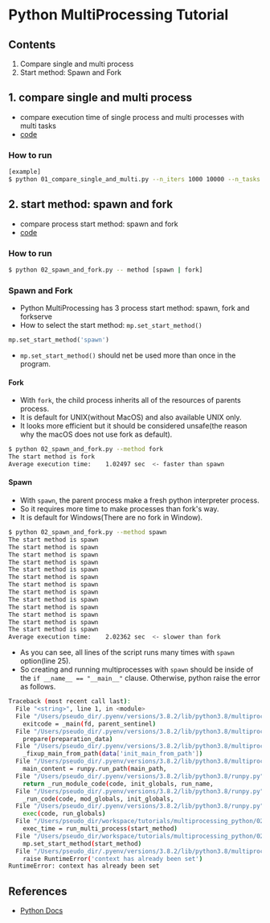 # Python MultiProcessing Tutorial

## Contents

1. Compare single and multi process
1. Start method: Spawn and Fork 

## 1. compare single and multi process

- compare execution time of single process and multi processes with multi tasks
- [code](./01_compare_single_and_multi.py)

### How to run

```bash
[example]
$ python 01_compare_single_and_multi.py --n_iters 1000 10000 --n_tasks 1 2 3 4
```

## 2. start method: spawn and fork

- compare process start method: spawn and fork
- [code](./02_spawn_and_fork.py)


### How to run

```bash
$ python 02_spawn_and_fork.py -- method [spawn | fork]
```

### Spawn and Fork

- Python MultiProcessing has 3 process start method: spawn, fork and forkserve
- How to select the start method: `mp.set_start_method()`

```python
mp.set_start_method('spawn')
```

- `mp.set_start_method()` should net be used more than once in the program.

#### Fork

- With `fork`, the child process inherits all of the resources of parents process.
- It is default for UNIX(without MacOS) and also available UNIX only.
- It looks more efficient but it should be considered unsafe(the reason why the macOS does not use fork as default).

```bash
$ python 02_spawn_and_fork.py --method fork
The start method is fork
Average execution time:    1.02497 sec  <- faster than spawn
```

#### Spawn
- With `spawn`, the parent process make a fresh python interpreter process.
- So it requires more time to make processes than fork's way.
- It is default for Windows(There are no fork in Window).

```bash
$ python 02_spawn_and_fork.py --method spawn
The start method is spawn
The start method is spawn
The start method is spawn
The start method is spawn
The start method is spawn
The start method is spawn
The start method is spawn
The start method is spawn
The start method is spawn
The start method is spawn
The start method is spawn
The start method is spawn
The start method is spawn
Average execution time:    2.02362 sec  <- slower than fork
```

- As you can see, all lines of the script runs many times with `spawn` option(line 25).
- So creating and running multiprocesses with `spawn` should be inside of the `if __name__ == "__main__"` clause. Otherwise, python raise the error as follows.

```bash
Traceback (most recent call last):
  File "<string>", line 1, in <module>
  File "/Users/pseudo_dir/.pyenv/versions/3.8.2/lib/python3.8/multiprocessing/spawn.py", line 116, in spawn_main
    exitcode = _main(fd, parent_sentinel)
  File "/Users/pseudo_dir/.pyenv/versions/3.8.2/lib/python3.8/multiprocessing/spawn.py", line 125, in _main
    prepare(preparation_data)
  File "/Users/pseudo_dir/.pyenv/versions/3.8.2/lib/python3.8/multiprocessing/spawn.py", line 236, in prepare
    _fixup_main_from_path(data['init_main_from_path'])
  File "/Users/pseudo_dir/.pyenv/versions/3.8.2/lib/python3.8/multiprocessing/spawn.py", line 287, in _fixup_main_from_path
    main_content = runpy.run_path(main_path,
  File "/Users/pseudo_dir/.pyenv/versions/3.8.2/lib/python3.8/runpy.py", line 263, in run_path
    return _run_module_code(code, init_globals, run_name,
  File "/Users/pseudo_dir/.pyenv/versions/3.8.2/lib/python3.8/runpy.py", line 96, in _run_module_code
    _run_code(code, mod_globals, init_globals,
  File "/Users/pseudo_dir/.pyenv/versions/3.8.2/lib/python3.8/runpy.py", line 86, in _run_code
    exec(code, run_globals)
  File "/Users/pseudo_dir/workspace/tutorials/multiprocessing_python/02_spawn_and_fork.py", line 37, in <module>
    exec_time = run_multi_process(start_method)
  File "/Users/pseudo_dir/workspace/tutorials/multiprocessing_python/02_spawn_and_fork.py", line 28, in run_multi_process
    mp.set_start_method(start_method)
  File "/Users/pseudo_dir/.pyenv/versions/3.8.2/lib/python3.8/multiprocessing/context.py", line 243, in set_start_method
    raise RuntimeError('context has already been set')
RuntimeError: context has already been set
```

## References

- [Python Docs](<https://docs.python.org/3/library/multiprocessing.html>)
